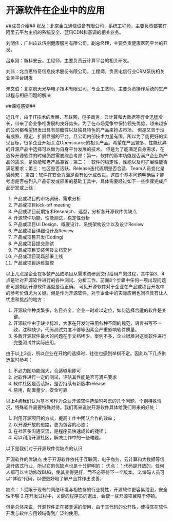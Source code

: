开源软件在企业中的应用
==================

##成员介绍##
张丛：北京金立通信设备有限公司，系统工程师，主要负责部署在阿里云平台主机的系统安全、蓝讯CDN和基调的相关业务。

刘明伟：广州玖玖伍捌健康服务有限公司，副总经理，主要负责健康医药平台的开发。

吕永刚：新科安云，工程师，主要负责云计算平台的相关研发。

刘伟：北京思特奇信息技术股份有限公司，工程师，负责电信行业CRM系统相关业务平台研发

朱文伯：北京航天光华电子技术有限公司，专业工艺师，主要负责操作系统的生产过程与相应问题的解决

##课程感受##

近几年，由于IT技术的发展，互联网，电子商务，云计算和大数据等行业迅猛增长，带来了企业争相发展的良好势头。为了在市场竞争中保持领先优势，越来越多的公司都希望研发出具有前瞻性以及独具特色的产品来抢占市场。
但是又苦于没有成熟、稳定、扩展性强的平台，且公司内部技术力量有限。所以为了能更好的实现目标，很多企业开始关注Opensource的相关产品。希望在产品繁多、性能优异的开源产品中选择可以做为自身平台发展的技术。
但是为了能满足自身需求，在选择开源软件的时候仍然需要综合考虑：第一，软件的基本功能是否满户企业新产品的需求，是否能和老产品兼容；第二：：软件的稳定性、性能以及可扩展性能否满足要求；第三：社区是否活跃、Release迭代周期是否合适、Team人员变化是否频繁；
第四：软件在安全方面是否有设计或改进。这四个基本问题明确后才能考虑是否被列入产品研发或部署的基础工具中，具体需要经过如下一些步骤完成产品研发或上线：

1. 产品或项目的市场调研、需求分析
2. 产品或项目kick-off meeting
3. 产品或项目前期技术Research、选型，分析各开源软件优缺点
4. 开源软件功能、性能测试，稳定性分析
5. 产品或项目UI Design、概要设计、系统架构设计以及设计Review
6. 产品或项目详细设计及Review
7. 产品或项目开发(Coding)
8. 产品或项目提交测试
9. 产品或项目安装包及文档交付
10. 产品或项目现场部署上线
11. 产品或项目运维监控

以上几点是企业在多数产品或项目从需求调研到交付给用户的过程，其中第3、4点是针对开源软件进行的各种测试、分析工作，前面8个步骤中任何一项出现问题都可追朔到开源软件选型是否正确。
可见开源软件对于企业在产品或项目开发中的参考价值尤为关键。但是作为开源软件，对于企业中的实际应用也同样具有让人忧虑和挑战的地方：

1. 开源软件种类繁多，名目齐全，企业一时难以定位，如何选择合适的软件是关键。
2. 开源软件由于缺少标准，大家在开发时采用各种不同的规范，语言书写不一致，注释缺少，代码测试力度不够等因素会严重影响软件质量。
3. 多数开源软件最大的问题在于文档稀少，案例不多，企业很难对这类软件进行完整测试并实际应用。

由于以上3点，所以企业在开始的选择时，往往也感到举棋不定。因此以下几点供选型时参考：

1. 不必力图功能强大，合适够用即可
2. 对软件进行一定的测试，评估其性能是否可满户要求
3. 软件社区是否活跃，是否持续有新版本release
4. 易用，配置量少，安全可靠

以上4点我们认为基本可作为企业开源软件选型时考虑的几个问题，个别特殊情况，特殊软件需要特殊对待。我们再来说说开源软件具体给我们带来的好处：

1. 利用开源项目的方式，提高工作中团队合作的效率；
2. 以开源开放的思路，更为包容的心态；
3. 在社区多沟通交流，是程序员快速成长的捷径；
4. 可以利用开源社区，解决工作中的一些难题。

以下是我们对于开源软件优缺点的认识

开源软件的优缺点
由于开源软件依托于互联网，电子商务，云计算和大数据等信息开放式行业，所以它的优缺点也是十分鲜明的：
优点：
1.代码是开放的，任何人都可以主动修改BUG，使其变得更好，而不必等待下一个版本。
2.编码人员可以“体验”代码，以便更好地了解产品并作出改善。

缺点：
1.受限于现有的网络环境与相依存的行业特性，开源软件更容易泄密，安全性不够
2.在开发过程中，关键的程序员的退出，会使一些开源项目陷于停顿。

但是总体来说，开源软件正在被普遍的使用，由于其代码的公开性，使得其在软件开发与软件应用领域得到广泛的使用，
